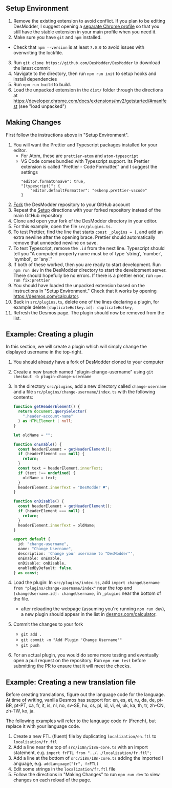 ## Setup Environment

1. Remove the existing extension to avoid conflict. If you plan to be editing DesModder, I suggest opening a [separate Chrome profile](https://support.google.com/chrome/answer/2364824) so that you still have the stable extension in your main profile when you need it.
2. Make sure you have `git` and `npm` installed.

- Check that `npm --version` is at least `7.0.0` to avoid issues with overwriting the lockfile.

3. Run `git clone https://github.com/DesModder/DesModder` to download the latest commit
4. Navigate to the directory, then run `npm run init` to setup hooks and install dependencies
5. Run `npm run build` to build.
6. Load the unpacked extension in the `dist/` folder through the directions at https://developer.chrome.com/docs/extensions/mv2/getstarted/#manifest (see "load unpacked")

## Making Changes

First follow the instructions above in "Setup Environment".

1. You will want the Prettier and Typescript packages installed for your editor.
   - For Atom, these are `prettier-atom` and `atom-typescript`
   - VS Code comes bundled with Typescript support. Its Prettier extension is called "Prettier - Code Formatter," and I suggest the settings
     ```
     "editor.formatOnSave": true,
     "[typescript]": {
         "editor.defaultFormatter": "esbenp.prettier-vscode"
     }
     ```
2. [Fork](https://docs.github.com/en/github/getting-started-with-github/fork-a-repo) the DesModder repository to your GitHub account
3. Repeat the [Setup](#Setup) directions with your forked repository instead of the main GitHub repository
4. Clone and open your fork of the DesModder directory in your editor.
5. For this example, open the file `src/plugins.ts`.
6. To test Prettier, find the line that starts `const _plugins = {`, and add an extra newline after the opening brace. Prettier should automatically remove that unneeded newline on save.
7. To test Typescript, remove the `.id` from the next line. Typescript should tell you "A computed property name must be of type 'string', 'number', 'symbol', or 'any'."
8. If both of these worked, then you are ready to start development. Run `npm run dev` in the DesModder directory to start the development server. There should hopefully be no errors. If there is a prettier error, run `npm. run fix:prettier`
9. You should have loaded the unpacked extension based on the instructions in "Setup Environment." Check that it works by opening https://desmos.com/calculator.
10. Back in `src/plugins.ts`, delete one of the lines declaring a plugin, for example delete `[duplicateHotkey.id]: duplicateHotkey,`
11. Refresh the Desmos page. The plugin should now be removed from the list.

## Example: Creating a plugin

In this section, we will create a plugin which will simply change the displayed username in the top-right.

1. You should already have a fork of DesModder cloned to your computer
2. Create a new branch named "plugin-change-username" using `git checkout -b plugin-change-username`
3. In the directory `src/plugins`, add a new directory called `change-username` and a file `src/plugins/change-username/index.ts` with the following contents:

   ```ts
   function getHeaderElement() {
     return document.querySelector(
       ".header-account-name"
     ) as HTMLElement | null;
   }

   let oldName = "";

   function onEnable() {
     const headerElement = getHeaderElement();
     if (headerElement === null) {
       return;
     }
     const text = headerElement.innerText;
     if (text !== undefined) {
       oldName = text;
     }
     headerElement.innerText = "DesModder ♥";
   }

   function onDisable() {
     const headerElement = getHeaderElement();
     if (headerElement === null) {
       return;
     }
     headerElement.innerText = oldName;
   }

   export default {
     id: "change-username",
     name: "Change Username",
     description: 'Change your username to "DesModder"',
     onEnable: onEnable,
     onDisable: onDisable,
     enabledByDefault: false,
   } as const;
   ```

4. Load the plugin: In `src/plugins/index.ts`, add `import changeUsername from "plugins/change-username/index"` near the top and `[changeUsername.id]: changeUsername,` in `_plugins` near the bottom of the file.
   - after reloading the webpage (assuming you're running `npm run dev`), a new plugin should appear in the list in [desmos.com/calculator](https://desmos.com/calculator).
5. Commit the changes to your fork
   - `git add .`
   - `git commit -m "Add Plugin 'Change Username'"`
   - `git push`
6. For an actual plugin, you would do some more testing and eventually open a pull request on the repository. Run `npm run test` before submitting the PR to ensure that it will meet the checks.

## Example: Creating a new translation file

Before creating translations, figure out the language code for the language. At time of writing, vanilla Desmos has support for: en, es, et, ru, da, de, pt-BR, pt-PT, ca, fr, it, is, nl, no, sv-SE, hu, cs, pl, id, vi, el, uk, ka, th, tr, zh-CN, zh-TW, ko, ja.

The following examples will refer to the language code `fr` (French), but replace it with your language code.

1. Create a new FTL (fluent) file by duplicating `localization/en.ftl` to `localization/fr.ftl`
2. Add a line near the top of `src/i18n/i18n-core.ts` with an import statement, e.g. `import frFTL from "../../localization/fr.ftl";`
3. Add a line at the bottom of `src/i18n/18n-core.ts` adding the imported l anguage, e.g. `addLanguage("fr", frFTL)`
4. Edit some strings in the `localization/fr.ftl` file
5. Follow the directions in "Making Changes" to run `npm run dev` to view changes on each reload of the page.
